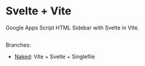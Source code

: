 # Svelte + Vite

Google Apps Script HTML Sidebar with Svelte in Vite.

## 
Branches:

 * [Naked](https://github.com/Max-Makhrov/apps-script-parallels/tree/naked-svelte-singlefile):  Vite + Svelte + Singlefile
